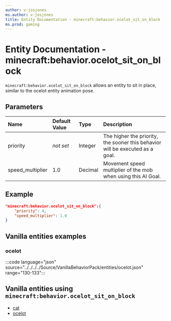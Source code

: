 ```yaml
---
author: v-josjones
ms.author: v-josjones
title: Entity Documentation - minecraft:behavior.ocelot_sit_on_block
ms.prod: gaming
---
```


# Entity Documentation - minecraft:behavior.ocelot_sit_on_block

`minecraft:behavior.ocelot_sit_on_block` allows an entity to sit in place, similar to the ocelot entity animation pose.

## Parameters

|Name |Default Value  |Type  |Description  |
|:----------|:----------|:----------|:----------|
|priority|*not set*|Integer|The higher the priority, the sooner this behavior will be executed as a goal.|
|speed_multiplier| 1.0| Decimal| Movement speed multiplier of the mob when using this AI Goal. |

## Example

```json
"minecraft:behavior.ocelot_sit_on_block":{
    "priority": 4,
    "speed_multiplier": 1.0
}
```

## Vanilla entities examples

### ocelot

:::code language="json" source="../../../../Source/VanillaBehaviorPack/entities/ocelot.json" range="130-133":::

## Vanilla entities using `minecraft:behavior.ocelot_sit_on_block`

- [cat](../../../../Source/VanillaBehaviorPack_Snippets/entities/cat.md)
- [ocelot](../../../../Source/VanillaBehaviorPack_Snippets/entities/ocelot.md)
